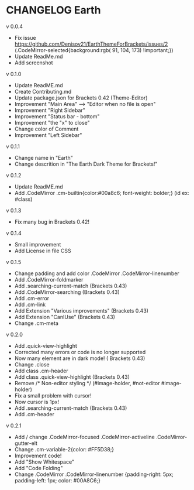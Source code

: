 # CHANGELOG Earth

v 0.0.4

* Fix issue https://github.com/Denisov21/EarthThemeForBrackets/issues/2 (.CodeMirror-selected{background:rgb( 91, 104, 173) !important;})
* Update ReadMe.md 
* Add screenshot

v 0.1.0

* Update ReadME.md
* Create Contributing.md
* Update package.json for Brackets 0.42 (Theme-Editor)
* Improvement "Main Area" --> "Editor when no file is open"
* Improvement "Right Sidebar"
* Improvement "Status bar - bottom"
* Improvement "the "x" to close"
* Change color of Comment
* Improvement "Left Sidebar"

v 0.1.1

* Change name in "Earth"
* Change descrition in "The Earth Dark Theme for Brackets!"

v 0.1.2

* Update ReadME.md
* Add .CodeMirror .cm-builtin{color:#00a8c6; font-weight: bolder;} (id ex: #class)

v 0.1.3

* Fix many bug in Brackets 0.42!

v 0.1.4

* Small improvement
* Add License in file CSS

v 0.1.5

* Change padding  and add color .CodeMirror .CodeMirror-linenumber
* Add .CodeMirror-foldmarker
* Add .searching-current-match (Brackets 0.43)
* Add .CodeMirror-searching (Brackets 0.43)
* Add .cm-error
* Add .cm-link
* Add Extension "Various improvements" (Brackets 0.43)
* Add Extension "CanIUse" (Brackets 0.43)
* Change .cm-meta

v 0.2.0

* Add .quick-view-highlight
* Corrected many errors or code is no longer supported
* Now many element are in dark mode! ( Brackets 0.43)
* Change .close
* Add class .cm-header
* Add class .quick-view-highlight (Brackets 0.43)
* Remove /* Non-editor styling */ (#image-holder, #not-editor #image-holder) 
* Fix a small problem with cursor!
* Now cursor is 1px!
* Add .searching-current-match (Brackets 0.43)
* Add .cm-header

v 0.2.1

* Add / change .CodeMirror-focused .CodeMirror-activeline .CodeMirror-gutter-elt 
* Change .cm-variable-2{color: #FF5D38;}
* Improvement code!
* Add "Show Whitespace"
* Add "Code Folding"
* Change .CodeMirror .CodeMirror-linenumber {padding-right: 5px; padding-left: 1px; color: #00A8C6;}